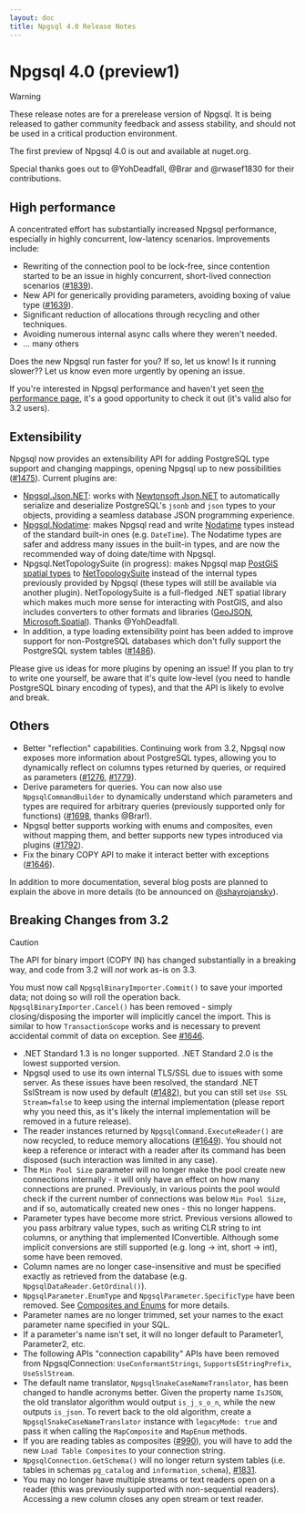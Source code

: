 ```yaml
---
layout: doc
title: Npgsql 4.0 Release Notes
---
```


# Npgsql 4.0 (preview1)

> [!Warning]
> These release notes are for a prerelease version of Npgsql. It is being released to gather community feedback and assess stability, and should not be used in a critical production environment.

The first preview of Npgsql 4.0 is out and available at nuget.org.

Special thanks goes out to @YohDeadfall, @Brar and @rwasef1830 for their contributions.

## High performance

A concentrated effort has substantially increased Npgsql performance, especially in highly concurrent, low-latency scenarios. Improvements include:

* Rewriting of the connection pool to be lock-free, since contention started to be an issue in highly concurrent, short-lived connection scenarios ([#1839](https://github.com/npgsql/npgsql/issues/1839)).
* New API for generically providing parameters, avoiding boxing of value type ([#1639](https://github.com/npgsql/npgsql/issues/1639)).
* Significant reduction of allocations through recycling and other techniques.
* Avoiding numerous internal async calls where they weren't needed.
* ... many others

Does the new Npgsql run faster for you? If so, let us know! Is it running slower?? Let us know even more urgently by opening an issue.

If you're interested in Npgsql performance and haven't yet seen [the performance page](../performance.md), it's a good opportunity to check it out (it's valid also for 3.2 users).

## Extensibility

Npgsql now provides an extensibility API for adding PostgreSQL type support and changing mappings, opening Npgsql up to new possibilities ([#1475](https://github.com/npgsql/npgsql/issues/1475)). Current plugins are:

* [Npgsql.Json.NET](../types/jsonnet.md): works with [Newtonsoft Json.NET](https://www.newtonsoft.com/json) to automatically serialize and deserialize PostgreSQL's `jsonb` and `json` types to your objects, providing a seamless database JSON programming experience.
* [Npgsql.Nodatime](../types/nodatime.md): makes Npgsql read and write [Nodatime](https://nodatime.org/) types instead of the standard built-in ones (e.g. `DateTime`). The Nodatime types are safer and address many issues in the built-in types, and are now the recommended way of doing date/time with Npgsql.
* Npgsql.NetTopologySuite (in progress): makes Npgsql map [PostGIS spatial types](https://postgis.net/) to [NetTopologySuite](https://github.com/NetTopologySuite/NetTopologySuite) instead of the internal types previously provided by Npgsql (these types will still be available via another plugin). NetTopologySuite is a full-fledged .NET spatial library which makes much more sense for interacting with PostGIS, and also includes converters to other formats and libraries ([GeoJSON](http://geojson.org/), [Microsoft.Spatial](http://odata.github.io/odata.net/#03-01-define-spatial-property)). Thanks @YohDeadfall.
* In addition, a type loading extensibility point has been added to improve support for non-PostgreSQL databases which don't fully support the PostgreSQL system tables ([#1486](https://github.com/npgsql/npgsql/issues/1486)).

Please give us ideas for more plugins by opening an issue! If you plan to try to write one yourself, be aware that it's quite low-level (you need to handle PostgreSQL binary encoding of types), and that the API is likely to evolve and break.

## Others

* Better "reflection" capabilities. Continuing work from 3.2, Npgsql now exposes more information about PostgreSQL types, allowing you to dynamically reflect on columns types returned by queries, or required as parameters ([#1276](https://github.com/npgsql/npgsql/issues/1276), [#1779](https://github.com/npgsql/npgsql/issues/1779)).
* Derive parameters for queries. You can now also use `NpgsqlCommandBuilder` to dynamically understand which parameters and types are required for arbitrary queries (previously supported only for functions) ([#1698](https://github.com/npgsql/npgsql/pull/1698), thanks @Brar!).
* Npgsql better supports working with enums and composites, even without mapping them, and better supports new types introduced via plugins ([#1792](https://github.com/npgsql/npgsql/issues/1792)).
* Fix the binary COPY API to make it interact better with exceptions ([#1646](https://github.com/npgsql/npgsql/issues/1646)).

In addition to more documentation, several blog posts are planned to explain the above in more details (to be announced on [@shayrojansky](https://twitter.com/shayrojansky)).

## Breaking Changes from 3.2

> [!CAUTION]
> The API for binary import (COPY IN) has changed substantially in a breaking way, and code from 3.2 will *not* work as-is on 3.3.
>
> You must now call `NpgsqlBinaryImporter.Commit()` to save your imported data; not doing so will roll the operation back. `NpgsqlBinaryImporter.Cancel()` has been removed - simply closing/disposing the importer will implicitly cancel the import. This is similar to how `TransactionScope` works and is necessary to prevent accidental commit of data on exception. See [#1646](https://github.com/npgsql/npgsql/issues/1646).

* .NET Standard 1.3 is no longer supported. .NET Standard 2.0 is the lowest supported version.
* Npgsql used to use its own internal TLS/SSL due to issues with some server. As these issues have been resolved, the standard .NET SslStream is now used by default ([#1482](https://github.com/npgsql/npgsql/issues/1482)), but you can still set `Use SSL Stream=false` to keep using the internal implementation (please report why you need this, as it's likely the internal implementation will be removed in a future release).
* The reader instances returned by `NpgsqlCommand.ExecuteReader()` are now recycled, to reduce memory allocations ([#1649](https://github.com/npgsql/npgsql/issues/1649)). You should not keep a reference or interact with a reader after its command has been disposed (such interaction was limited in any case).
* The `Min Pool Size` parameter will no longer make the pool create new connections internally - it will only have an effect on how many connections are pruned. Previously, in various points the pool would check if the current number of connections was below `Min Pool Size`, and if so, automatically created new ones - this no longer happens.
* Parameter types have become more strict. Previous versions allowed to you pass arbitrary value types, such as writing CLR string to int columns, or anything that implemented IConvertible. Although some implicit conversions are still supported (e.g. long -> int, short -> int), some have been removed.
* Column names are no longer case-insensitive and must be specified exactly as retrieved from the database (e.g. `NpgsqlDataReader.GetOrdinal()`).
* `NpgsqlParameter.EnumType` and `NpgsqlParameter.SpecificType` have been removed. See [Composites and Enums](../types/enums_and_composites.md) for more details.
* Parameter names are no longer trimmed, set your names to the exact parameter name specified in your SQL.
* If a parameter's name isn't set, it will no longer default to Parameter1, Parameter2, etc.
* The following APIs "connection capability" APIs have been removed from NpgsqlConnection: `UseConformantStrings`, `SupportsEStringPrefix`, `UseSslStream`.
* The default name translator, `NpgsqlSnakeCaseNameTranslator`, has been changed to handle acronyms better. Given the property name `IsJSON`, the old translator algorithm would output `is_j_s_o_n`, while the new outputs `is_json`. To revert back to the old algorithm, create a `NpgsqlSnakeCaseNameTranslator` instance with `legacyMode: true` and pass it when calling the `MapComposite` and `MapEnum` methods.
* If you are reading tables as composites ([#990](https://github.com/npgsql/npgsql/issues/990)), you will have to add the new `Load Table Composites` to your connection string.
* `NpgsqlConnection.GetSchema()` will no longer return system tables (i.e. tables in schemas `pg_catalog` and `information_schema`), [#1831](https://github.com/npgsql/npgsql/issues/1831).
* You may no longer have multiple streams or text readers open on a reader (this was previously supported with non-sequential readers). Accessing a new column closes any open stream or text reader.
